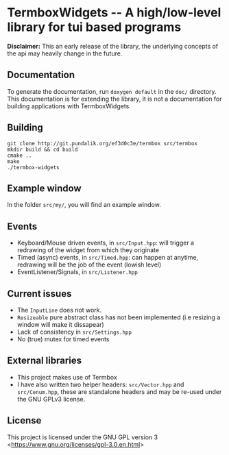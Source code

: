 # TermboxWidgets -- A high/low-level library for tui based programs
**Disclaimer:** This an early release of the library, the underlying concepts of the api may heavily change in the future.

## Documentation
To generate the documentation, run `doxygen default` in the `doc/` directory.
This documentation is for extending the library, it is not a documentation for building applications with TermboxWidgets.

## Building
```
git clone http://git.pundalik.org/ef3d0c3e/termbox src/termbox
mkdir build && cd build
cmake ..
make
./termbox-widgets
```

## Example window
In the folder `src/my/`, you will find an example window.

## Events
 * Keyboard/Mouse driven events, in `src/Input.hpp`: will trigger a redrawing of the widget from which they originate
 * Timed (async) events, in `src/Timed.hpp`: can happen at anytime, redrawing will be the job of the event (lowish level)
 * EventListener/Signals, in `src/Listener.hpp`

## Current issues
 * The `InputLine` does not work.
 * `Resizeable` pure abstract class has not been implemented (i.e resizing a window will make it dissapear)
 * Lack of consistency in `src/Settings.hpp`
 * No (true) mutex for timed events

## External libraries
 * This project makes use of Termbox
 * I have also written two helper headers: `src/Vector.hpp` and `src/Cenum.hpp`, these are standalone headers and may be re-used under the GNU GPLv3 license.

## License
This project is licensed under the GNU GPL version 3 <<https://www.gnu.org/licenses/gpl-3.0.en.html>>
